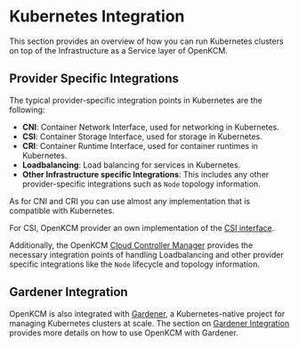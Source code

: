 # Kubernetes Integration

This section provides an overview of how you can run Kubernetes clusters on top of the Infrastructure as a Service layer
of OpenKCM.

## Provider Specific Integrations

The typical provider-specific integration points in Kubernetes are the following:

- **CNI**: Container Network Interface, used for networking in Kubernetes.
- **CSI**: Container Storage Interface, used for storage in Kubernetes.
- **CRI**: Container Runtime Interface, used for container runtimes in Kubernetes.
- **Loadbalancing**: Load balancing for services in Kubernetes.
- **Other Infrastructure specific Integrations**: This includes any other provider-specific integrations such as `Node` topology information.

As for CNI and CRI you can use almost any implementation that is compatible with Kubernetes.

For CSI, OpenKCM provider an own implementation of the [CSI interface](/iaas/kubernetes/csi-driver).

Additionally, the OpenKCM [Cloud Controller Manager](/iaas/kubernetes/cloud-controller-manager) provides the necessary
integration points of handling Loadbalancing and other provider specific integrations like the `Node` lifecycle and topology information.

## Gardener Integration

OpenKCM is also integrated with [Gardener](https://gardener.cloud/), a Kubernetes-native project for managing Kubernetes clusters at scale.
The section on [Gardener Integration](/iaas/kubernetes/gardener) provides more details on how to use OpenKCM with Gardener.
